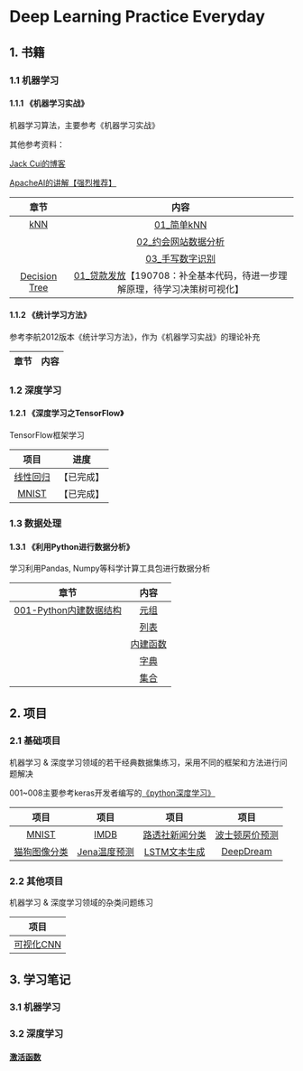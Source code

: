 # Deep Learning Practice Everyday

## 1. 书籍

### 1.1 机器学习

#### 1.1.1 《机器学习实战》

机器学习算法，主要参考《机器学习实战》

其他参考资料：

[Jack Cui的博客](https://github.com/Jack-Cherish/Machine-Learning)

[ApacheAI的讲解【强烈推荐】](https://github.com/apachecn/AiLearning#1%E6%9C%BA%E5%99%A8%E5%AD%A6%E4%B9%A0---%E5%9F%BA%E7%A1%80)

|章节|内容|
| :--: |:--: |
|[kNN](https://github.com/apachecn/AiLearning/blob/master/docs/ml/2.k-%E8%BF%91%E9%82%BB%E7%AE%97%E6%B3%95.md)|[01_简单kNN](https://github.com/huuuuusy/Deep-Learning-Practice-Everyday/tree/master/DL-ML-Project/201-KNN/01_%E7%AE%80%E5%8D%95kNN)|
||[02_约会网站数据分析](https://github.com/huuuuusy/Deep-Learning-Practice-Everyday/tree/master/DL-ML-Project/201-KNN/02_%E7%BA%A6%E4%BC%9A%E7%BD%91%E7%AB%99%E6%95%B0%E6%8D%AE%E5%88%86%E6%9E%90)|
||[03_手写数字识别](https://github.com/huuuuusy/Deep-Learning-Practice-Everyday/tree/master/DL-ML-Project/201-KNN/03_%E6%89%8B%E5%86%99%E6%95%B0%E5%AD%97%E8%AF%86%E5%88%AB)|
|[Decision Tree](https://github.com/apachecn/AiLearning/blob/master/docs/ml/3.%E5%86%B3%E7%AD%96%E6%A0%91.md)|[01_贷款发放](https://github.com/huuuuusy/Deep-Learning-Practice-Everyday/tree/master/DL-ML-Project/202-Decision%20Tree/01_%E8%B4%B7%E6%AC%BE%E5%8F%91%E6%94%BE)【190708：补全基本代码，待进一步理解原理，待学习决策树可视化】|

#### 1.1.2 《统计学习方法》

参考李航2012版本《统计学习方法》，作为《机器学习实战》的理论补充

|章节|内容|
| :--: |:--: |

### 1.2 深度学习

#### 1.2.1 《深度学习之TensorFlow》

TensorFlow框架学习

|项目|进度|
| :--: |:--: |
|[线性回归](https://github.com/huuuuusy/Deep-Learning-Practice-Everyday/tree/master/DL-ML-Project/301-线性回归)|【已完成】|
|[MNIST](https://github.com/huuuuusy/Deep-Learning-Practice-Everyday/blob/master/DL-ML-Project/001-MNIST/03_Softmax_Regression.py)|【已完成】|

### 1.3 数据处理

#### 1.3.1 《利用Python进行数据分析》

学习利用Pandas, Numpy等科学计算工具包进行数据分析

|章节|内容|
| :--: |:--: |
|[001-Python内建数据结构](https://github.com/huuuuusy/Deep-Learning-Practice-Everyday/tree/master/Data%20Science/001-Python%E5%86%85%E5%BB%BA%E6%95%B0%E6%8D%AE%E7%BB%93%E6%9E%84)|[元组](https://github.com/huuuuusy/Deep-Learning-Practice-Everyday/blob/master/Data%20Science/001-Python%E5%86%85%E5%BB%BA%E6%95%B0%E6%8D%AE%E7%BB%93%E6%9E%84/01_Tuple.py)|
||[列表](https://github.com/huuuuusy/Deep-Learning-Practice-Everyday/blob/master/Data%20Science/001-Python%E5%86%85%E5%BB%BA%E6%95%B0%E6%8D%AE%E7%BB%93%E6%9E%84/02_List.py)|
||[内建函数](https://github.com/huuuuusy/Deep-Learning-Practice-Everyday/blob/master/Data%20Science/001-Python%E5%86%85%E5%BB%BA%E6%95%B0%E6%8D%AE%E7%BB%93%E6%9E%84/03_Built-in_Sequence_Functions.py)|
||[字典](https://github.com/huuuuusy/Deep-Learning-Practice-Everyday/blob/master/Data%20Science/001-Python%E5%86%85%E5%BB%BA%E6%95%B0%E6%8D%AE%E7%BB%93%E6%9E%84/04_Dictionary.py)|
||[集合](https://github.com/huuuuusy/Deep-Learning-Practice-Everyday/blob/master/Data%20Science/001-Python%E5%86%85%E5%BB%BA%E6%95%B0%E6%8D%AE%E7%BB%93%E6%9E%84/05_Set.py)|

## 2. 项目

### 2.1 基础项目

机器学习 & 深度学习领域的若干经典数据集练习，采用不同的框架和方法进行问题解决

001~008主要参考keras开发者编写的[《python深度学习》](https://github.com/fchollet/deep-learning-with-python-notebooks)

|项目|项目|项目|项目|
| :--: |:--: |:--: |:--: |
|[MNIST](https://github.com/huuuuusy/Deep-Learning-Practice-Everyday/tree/master/DL-ML-Project/001-MNIST)|[IMDB](https://github.com/huuuuusy/Deep-Learning-Practice-Everyday/tree/master/DL-ML-Project/002-IMDB)|[路透社新闻分类](https://github.com/huuuuusy/Deep-Learning-Practice-Everyday/tree/master/DL-ML-Project/003-%E8%B7%AF%E9%80%8F%E7%A4%BE%E6%96%B0%E9%97%BB%E5%88%86%E7%B1%BB)|[波士顿房价预测](https://github.com/huuuuusy/Deep-Learning-Practice-Everyday/tree/master/DL-ML-Project/004-%E6%B3%A2%E5%A3%AB%E9%A1%BF%E6%88%BF%E4%BB%B7%E9%A2%84%E6%B5%8B)|
|[猫狗图像分类](https://github.com/huuuuusy/Deep-Learning-Practice-Everyday/tree/master/DL-ML-Project/005-%E7%8C%AB%E7%8B%97%E5%9B%BE%E5%83%8F%E5%88%86%E7%B1%BB)|[Jena温度预测](https://github.com/huuuuusy/Deep-Learning-Practice-Everyday/tree/master/DL-ML-Project/006-Jena%E6%B8%A9%E5%BA%A6%E9%A2%84%E6%B5%8B)|[LSTM文本生成](https://github.com/huuuuusy/Deep-Learning-Practice-Everyday/tree/master/DL-ML-Project/007-LSTM%E6%96%87%E6%9C%AC%E7%94%9F%E6%88%90)|[DeepDream](https://github.com/huuuuusy/Deep-Learning-Practice-Everyday/tree/master/DL-ML-Project/008-DeepDream)|

### 2.2 其他项目

机器学习 & 深度学习领域的杂类问题练习

|项目|
| :--: |
|[可视化CNN](https://github.com/huuuuusy/Deep-Learning-Practice-Everyday/tree/master/DL-ML-Project/101-%E5%8F%AF%E8%A7%86%E5%8C%96CNN)|

## 3. 学习笔记

### 3.1 机器学习

### 3.2 深度学习

#### [激活函数](https://github.com/huuuuusy/Deep-Learning-Practice-Everyday/blob/master/Learning%20Notes/001-activation%20function.md)
